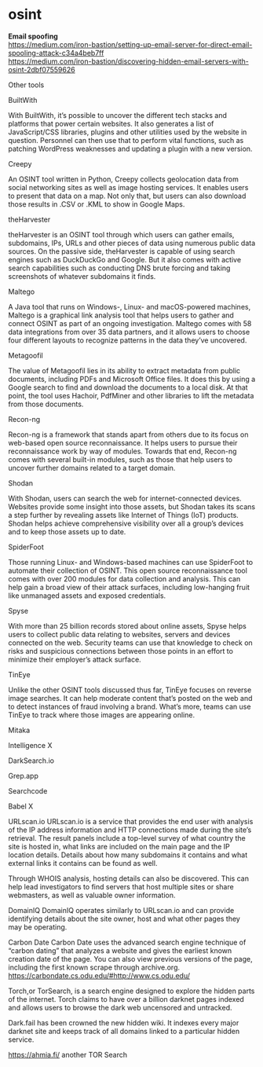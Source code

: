 # osint

<b> Email spoofing </b><br>
  https://medium.com/iron-bastion/setting-up-email-server-for-direct-email-spooling-attack-c34a4beb7ff<br>
  https://medium.com/iron-bastion/discovering-hidden-email-servers-with-osint-2dbf07559626<br>
  
  Other tools </br>
  
  BuiltWith
  
With BuiltWith, it’s possible to uncover the different tech stacks and platforms that power certain websites. It also generates a list of JavaScript/CSS libraries, plugins and other utilities used by the website in question. Personnel can then use that to perform vital functions, such as patching WordPress weaknesses and updating a plugin with a new version.

Creepy

An OSINT tool written in Python, Creepy collects geolocation data from social networking sites as well as image hosting services. It enables users to present that data on a map. Not only that, but users can also download those results in .CSV or .KML to show in Google Maps.

theHarvester

theHarvester is an OSINT tool through which users can gather emails, subdomains, IPs, URLs and other pieces of data using numerous public data sources. On the passive side, theHarvester is capable of using search engines such as DuckDuckGo and Google. But it also comes with active search capabilities such as conducting DNS brute forcing and taking screenshots of whatever subdomains it finds.

Maltego

A Java tool that runs on Windows-, Linux- and macOS-powered machines, Maltego is a graphical link analysis tool that helps users to gather and connect OSINT as part of an ongoing investigation. Maltego comes with 58 data integrations from over 35 data partners, and it allows users to choose four different layouts to recognize patterns in the data they’ve uncovered.

Metagoofil

The value of Metagoofil lies in its ability to extract metadata from public documents, including PDFs and Microsoft Office files. It does this by using a Google search to find and download the documents to a local disk. At that point, the tool uses Hachoir, PdfMiner and other libraries to lift the metadata from those documents.

Recon-ng

Recon-ng is a framework that stands apart from others due to its focus on web-based open source reconnaissance. It helps users to pursue their reconnaissance work by way of modules. Towards that end, Recon-ng comes with several built-in modules, such as those that help users to uncover further domains related to a target domain.

Shodan

With Shodan, users can search the web for internet-connected devices. Websites provide some insight into those assets, but Shodan takes its scans a step further by revealing assets like Internet of Things (IoT) products. Shodan helps achieve comprehensive visibility over all a group’s devices and to keep those assets up to date.

SpiderFoot

Those running Linux- and Windows-based machines can use SpiderFoot to automate their collection of OSINT. This open source reconnaissance tool comes with over 200 modules for data collection and analysis. This can help gain a broad view of their attack surfaces, including low-hanging fruit like unmanaged assets and exposed credentials.

Spyse

With more than 25 billion records stored about online assets, Spyse helps users to collect public data relating to websites, servers and devices connected on the web. Security teams can use that knowledge to check on risks and suspicious connections between those points in an effort to minimize their employer’s attack surface.

TinEye

Unlike the other OSINT tools discussed thus far, TinEye focuses on reverse image searches. It can help moderate content that’s posted on the web and to detect instances of fraud involving a brand. What’s more, teams can use TinEye to track where those images are appearing online.


Mitaka 

Intelligence X

DarkSearch.io

Grep.app

Searchcode

Babel X

URLscan.io
URLscan.io is a service that provides the end user with analysis of the IP address information and HTTP connections made during the site’s retrieval. The result panels include a top-level survey of what country the site is hosted in, what links are included on the main page and the IP location details. Details about how many subdomains it contains and what external links it contains can be found as well. 

Through WHOIS analysis, hosting details can also be discovered. This can help lead investigators to find servers that host multiple sites or share webmasters, as well as valuable owner information.

DomainIQ
DomainIQ operates similarly to URLscan.io and can provide identifying details about the site owner, host and what other pages they may be operating.

Carbon Date
Carbon Date uses the advanced search engine technique of “carbon dating” that analyzes a website and gives the earliest known creation date of the page. You can also view previous versions of the page, including the first known scrape through archive.org.<br>
https://carbondate.cs.odu.edu/#http://www.cs.odu.edu/

Torch,or TorSearch, is a search engine designed to explore the hidden parts of the internet. Torch claims to have over a billion darknet pages indexed and allows users to browse the dark web uncensored and untracked.

Dark.fail has been crowned the new hidden wiki. It indexes every major darknet site and keeps track of all domains linked to a particular hidden service.

https://ahmia.fi/ another TOR Search 



  
  
